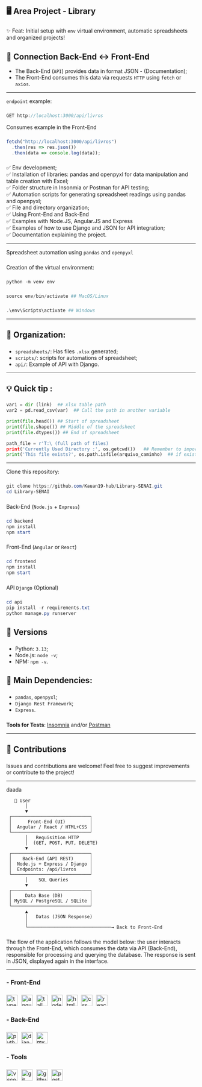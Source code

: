 **<h2>🖥️ Area Project - Library</h2>**

###

✨ Feat: Initial setup with `env` virtual environment, automatic spreadsheets and organized projects! 

###

**<h2>🔗 Connection Back-End ↔ Front-End</h2>**

- The Back-End (`API`) provides data in format JSON - (Documentation);
- The Front-End consumes this data via requests `HTTP` using `fetch` or `axios`.

---

`endpoint` example:

###
```js
GET http://localhost:3000/api/livros
```

Consumes example in the Front-End

###
```js
fetch("http://localhost:3000/api/livros")
  .then(res => res.json())
  .then(data => console.log(data));
```

###

✅ Env development;<br>
✅ Installation of libraries: pandas and openpyxl for data manipulation and table creation with Excel;<br>
✅ Folder structure in Insonmia or Postman for API testing;<br>
✅ Automation scripts for generating spreadsheet readings using pandas and openpyxl;<br>
✅ File and directory organization;<br>
✅ Using Front-End and Back-End<br>
✅ Examples with Node.JS, Angular.JS and Express<br>
✅ Examples of how to use Django and JSON for API integration;<br>
✅ Documentation explaining the project.<br>

---

Spreadsheet automation using `pandas` and `openpyxl` 

###

Creation of the virtual environment: 

###
```powershell
python -m venv env
```

###
```powershell
source env/bin/activate ## MacOS/Linux
```
###
```powershell
.\env\Scripts\activate ## Windows
```

---

**<h2>🥇 Organization:</h2>**

###

- `spreadsheets/`: Has files  `.xlsx` generated;
- `scripts/`: scripts for automations of spreadsheet;
- `api/`: Example of API with Django.

---

###

**<h2>💡 Quick tip :</h2>**

###
```python
var1 = dir (link)  ## xlsx table path 
var2 = pd.read_csv(var)  ## Call the path in another variable 

print(file.head()) ## Start of spreadsheet 
print(file.shape()) ## Middle of the spreadsheet 
print(file.dtypes()) ## End of spreadsheet 

path_file = r'T:\ (full path of files) 
print('Currently Used Directory :', os.getcwd())   ## Remember to import the  (OS) - import os
print('This file exists?', os.path.isfile(arquivo_caminho)  ## if exist, print 'TRUE', else, 'FALSE'
```

---

Clone this repository: 

###
```powershell
git clone https://github.com/Kauan19-hub/Library-SENAI.git
cd Library-SENAI
```

###

Back-End (`Node.js` + `Express`)

###
```powershell
cd backend
npm install
npm start
```

###

Front-End (`Angular` or `React`)

###
```powershell
cd frontend
npm install
npm start
```

###

API `Django` (Optional)

###
```powershell
cd api
pip install -r requirements.txt
python manage.py runserver
```

###

**<h2>📌 Versions</h2>**

###

- Python: `3.13`;
- Node.js: `node -v`;
- NPM: `npm -v`.

###

**<h2>📌 Main Dependencies:</h2>**

###

- `pandas`, `openpyxl`;
- `Django Rest Framework`;
- `Express`.

###

**Tools for Tests**: [Insomnia](https://insomnia.rest/download) and/or [Postman](https://www.postman.com/downloads/)

---

**<h2>🤝 Contributions**

###

Issues and contributions are welcome! Feel free to suggest improvements or contribute to the project!

---

daada
```pgsql
   👤 User
       │
       ▼
 ┌─────────────────────────────┐
 │      Front-End (UI)         │
 │  Angular / React / HTML+CSS │
 └─────────────────────────────┘
       │   Requisition HTTP
       │  (GET, POST, PUT, DELETE)
       ▼
 ┌─────────────────────────────┐
 │    Back-End (API REST)      │
 │  Node.js + Express / Django │
 │  Endpoints: /api/livros     │
 └─────────────────────────────┘
       │    SQL Queries
       ▼
 ┌─────────────────────────────┐
 │     Data Base (DB)          │ 
 │ MySQL / PostgreSQL / SQLite │
 └─────────────────────────────┘
       ▲
       │   Datas (JSON Response)
       │
       └───────────────────────────────→ Back to Front-End
```

###

The flow of the application follows the model below: the user interacts through the Front-End, which consumes the data via API (Back-End),
responsible for processing and querying the database. The response is sent in JSON, displayed again in the interface.

---

**<h3>- Front-End</h3>**

###

<div align="left">
  <img src="https://skillicons.dev/icons?i=ts" height="30" alt="typescript logo" title="TypeScript" />
  <img width="2" />
  <img src="https://skillicons.dev/icons?i=angular" height="30" alt="angularjs logo"  title="Angular.JS" />
  <img width="2" />
  <img src="https://skillicons.dev/icons?i=tailwind" height="30" alt="tailwindcss logo" title="TailwindCSS" />
  <img width="2" />
  <img src="https://skillicons.dev/icons?i=nodejs" height="30" alt="nodejs logo" title="Node.JS"  />
  <img width="2" />
  <img src="https://skillicons.dev/icons?i=html" height="30" alt="html5 logo" title="HTML5"  />
  <img width="2" />
  <img src="https://skillicons.dev/icons?i=css" height="30" alt="css logo" title="CSS3" />
  <img width="2" />
  <img src="https://skillicons.dev/icons?i=react" height="30" alt="react logo" title="React" />
</div>

###

**<h3>- Back-End</h3>**

###

<div align="left">
  <img src="https://skillicons.dev/icons?i=py" height="30" alt="python logo"  title="Python" />
  <img width="2" />
  <img src="https://skillicons.dev/icons?i=django" height="30" alt="django logo" title="Django" />
  <img width="2" />
  <img src="https://skillicons.dev/icons?i=mysql" height="30" alt="mysql logo" title="MySQL | SQL"  />
</div>

###

**<h3>- Tools</h3>**

###

<div align="left">
  <img src="https://skillicons.dev/icons?i=vscode" height="30" alt="vscode logo" title="Visual Studio Code"  />
  <img width="2" />
  <img src="https://skillicons.dev/icons?i=git" height="30" alt="git logo" title="Git" />
  <img width="2" />
  <img src="https://skillicons.dev/icons?i=github" height="30" alt="github logo" title="GitHub" />
  <img width="2" />
  <img src="https://skillicons.dev/icons?i=postman" height="30" alt="postman logo" title="Postman" />
</div>






